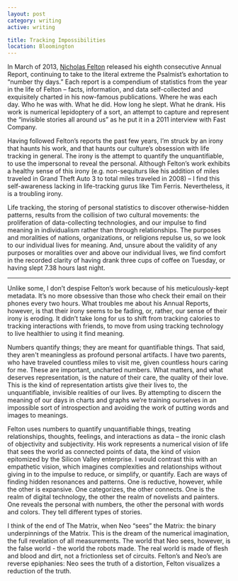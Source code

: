 ```yaml
---
layout: post
category: writing
active: writing

title: Tracking Impossibilities
location: Bloomington
---
```


In March of 2013, <a href="http://feltron.com/" title="">Nicholas Felton</a> released his eighth consecutive Annual Report, continuing to take to the literal extreme the Psalmist’s exhortation to “number thy days.” Each report is a compendium of statistics from the year in the life of Felton – facts, information, and data self-collected and exquisitely charted in his now-famous publications. Where he was each day. Who he was with. What he did. How long he slept. What he drank. His work is numerical lepidoptery of a sort, an attempt to capture and represent the “invisible stories all around us” as he put it in a 2011 interview with Fast Company.

Having followed Felton’s reports the past few years, I’m struck by an irony that haunts his work, and that haunts our culture’s obsession with life tracking in general. The irony is the attempt to quantify the unquantifiable, to use the impersonal to reveal the personal. Although Felton’s work exhibits a healthy sense of this irony (e.g. non-sequiturs like his addition of miles traveled in Grand Theft Auto 3 to total miles traveled in 2008) – I find this self-awareness lacking in life-tracking gurus like Tim Ferris. Nevertheless, it is a troubling irony.

Life tracking, the storing of personal statistics to discover otherwise-hidden patterns, results from the collision of two cultural movements: the proliferation of data-collecting technologies, and our impulse to find meaning in individualism rather than through relationships. The purposes and moralities of nations, organizations, or religions repulse us, so we look to our individual lives for meaning. And, unsure about the validity of any purposes or moralities over and above our individual lives, we find comfort in the recorded clarity of having drank three cups of coffee on Tuesday, or having slept 7.38 hours last night.

---

Unlike some, I don’t despise Felton’s work because of his meticulously-kept metadata. It’s no more obsessive than those who check their email on their phones every two hours. What troubles me about his Annual Reports, however, is that their irony seems to be fading, or, rather, our sense of their irony is eroding. It didn’t take long for us to shift from tracking calories to tracking interactions with friends, to move from using tracking technology to live healthier to using it find meaning.

Numbers quantify things; they are meant for quantifiable things. That said, they aren't meaningless as profound personal artifacts. I have two parents, who have traveled countless miles to visit me, given countless hours caring for me. These are important, uncharted numbers. What matters, and what deserves representation, is the nature of their care, the quality of their love. This is the kind of representation artists give their lives to, the unquantifiable, invisible realities of our lives. By attempting to discern the meaning of our days in charts and graphs we’re training ourselves in an impossible sort of introspection and avoiding the work of putting words and images to meanings.

Felton uses numbers to quantify unquantifiable things, treating relationships, thoughts, feelings, and interactions as data – the ironic clash of objectivity and subjectivity. His work represents a numerical vision of life that sees the world as connected points of data, the kind of vision epitomized by the Silicon Valley enterprise. I would contrast this with an empathetic vision, which imagines complexities and relationships without giving in to the impulse to reduce, or simplify, or quantify. Each are ways of finding hidden resonances and patterns. One is reductive, however, while the other is expansive. One categorizes, the other connects. One is the realm of digital technology, the other the realm of novelists and painters. One reveals the personal with numbers, the other the personal with words and colors. They tell different types of stories.

I think of the end of The Matrix, when Neo “sees” the Matrix: the binary underpinnings of the Matrix. This is the dream of the numerical imagination, the full revelation of all measurements. The world that Neo sees, however, is the false world - the world the robots made. The real world is made of flesh and blood and dirt, not a frictionless set of circuits. Felton’s and Neo’s are reverse epiphanies: Neo sees the truth of a distortion, Felton visualizes a reduction of the truth.